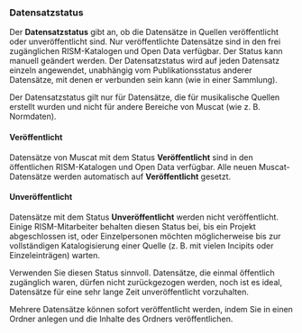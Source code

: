 ### Datensatzstatus

Der **Datensatzstatus** gibt an, ob die Datensätze in Quellen veröffentlicht oder unveröffentlicht sind. Nur veröffentlichte Datensätze sind in den frei zugänglichen RISM-Katalogen und Open Data verfügbar. Der Status kann manuell geändert werden. Der Datensatzstatus wird auf jeden Datensatz einzeln angewendet, unabhängig vom Publikationsstatus anderer Datensätze, mit denen er verbunden sein kann (wie in einer Sammlung).

Der Datensatzstatus gilt nur für Datensätze, die für musikalische Quellen erstellt wurden und nicht für andere Bereiche von Muscat (wie z. B. Normdaten).

#### Veröffentlicht

Datensätze von Muscat mit dem Status **Veröffentlicht** sind in den öffentlichen RISM-Katalogen und Open Data verfügbar. Alle neuen Muscat-Datensätze werden automatisch auf **Veröffentlicht** gesetzt.

#### Unveröffentlicht

Datensätze mit dem Status **Unveröffentlicht** werden nicht veröffentlicht. Einige RISM-Mitarbeiter behalten diesen Status bei, bis ein Projekt abgeschlossen ist, oder Einzelpersonen möchten möglicherweise bis zur vollständigen Katalogisierung einer Quelle (z. B. mit vielen Incipits oder Einzeleinträgen) warten.

Verwenden Sie diesen Status sinnvoll. Datensätze, die einmal öffentlich zugänglich waren, dürfen nicht zurückgezogen werden, noch ist es ideal, Datensätze für eine sehr lange Zeit unveröffentlicht vorzuhalten.

Mehrere Datensätze können sofort veröffentlicht werden, indem Sie in einen Ordner anlegen und die Inhalte des Ordners veröffentlichen.  
